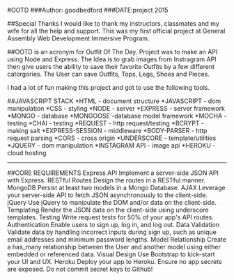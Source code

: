 #OOTD 
###Author: goodbedford
###DATE:project 2015

##Special Thanks
I would like to thank my instructors, classmates and my wife for all the help and support.
This was my first official project at General Assembly Web Development Immersive Program.

##OOTD is an acronym for Outfit Of The Day.
Project was to make an API using Node and Express. The Idea is to grab images from Instragram API
then give users the ability to save their favorite Outfits by a few different
catorgories. The User can save Outfits, Tops, Legs, Shoes and Pieces.

I had a lot of fun making this project and got to use the following tools.

##JAVASCRIPT STACK
*HTML - document structure
*JAVASCRIPT - dom manipulation
*CSS - styling
*NODE - server
*EXPRESS - server framework
*MONGO - database
*MONGOOSE -database model framework
*MOCHA - testing
*CHAI - testing
*REQUEST - http request/testing
*BCRYPT - making salt
*EXPRESS-SESSION - middleware
*BODY-PARSER - http request parsing
*CORS - cross origin 
*UNDERSCORE - template/utilities
*JQUERY - dom manipulation
*INSTAGRAM API - image api
*HEROKU - cloud hosting 

------------------------------------------
##CORE REQUIREMENTS
Express API Implement a server-side JSON API with Express.
RESTful Routes Design the routes in a RESTful manner.
MongoDB Persist at least two models in a Mongo Database.
AJAX Leverage your server-side API to fetch JSON asynchronously to the client-side.
jQuery Use jQuery to manipulate the DOM and/or data on the client-side.
Templating Render the JSON data on the client-side using underscore templates.
Testing Write request tests for 50% of your app's API routes.
Authentication Enable users to sign up, log in, and log out.
Data Validation Validate data by handling incorrect inputs during sign up, such as unique email addresses and minimum password lengths.
Model Relationship Create a has_many relationship between the User and another model using either embedded or referenced data.
Visual Design Use Bootstrap to kick-start your UI and UX.
Heroku Deploy your app to Heroku.
Ensure no app secrets are exposed. Do not commit secret keys to Github!

